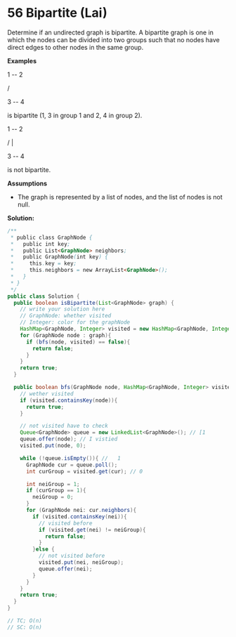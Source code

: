 # 56 Bipartite (Lai)

Determine if an undirected graph is bipartite. A bipartite graph is one in which the nodes can be divided into two groups such that no nodes have direct edges to other nodes in the same group.

**Examples**

1  --  2

  /  

3  --  4

is bipartite (1, 3 in group 1 and 2, 4 in group 2).

1  --  2

  /  |

3  --  4

is not bipartite.

**Assumptions**

- The graph is represented by a list of nodes, and the list of nodes is not null.



**Solution:**

```java
/**
 * public class GraphNode {
 *   public int key;
 *   public List<GraphNode> neighbors;
 *   public GraphNode(int key) {
 *     this.key = key;
 *     this.neighbors = new ArrayList<GraphNode>();
 *   }
 * }
 */
public class Solution {
  public boolean isBipartite(List<GraphNode> graph) {
    // write your solution here
    // GraphNode: whether visited
    // Integer: color for the graphNode
    HashMap<GraphNode, Integer> visited = new HashMap<GraphNode, Integer>();
    for (GraphNode node : graph){
      if (bfs(node, visited) == false){
        return false;
      }
    }
    return true;
  }

  public boolean bfs(GraphNode node, HashMap<GraphNode, Integer> visited){
    // wether visited
    if (visited.containsKey(node)){
      return true;
    }

    // not visited have to check
    Queue<GraphNode> queue = new LinkedList<GraphNode>(); // [1
    queue.offer(node); // I vistied
    visited.put(node, 0);

    while (!queue.isEmpty()){ //   1 
      GraphNode cur = queue.poll();
      int curGroup = visited.get(cur); // 0

      int neiGroup = 1;
      if (curGroup == 1){
        neiGroup = 0;
      }
      for (GraphNode nei: cur.neighbors){
        if (visited.containsKey(nei)){
          // visited before
          if (visited.get(nei) != neiGroup){
            return false;
          }
        }else {
          // not visited before
          visited.put(nei, neiGroup);
          queue.offer(nei);
        }
      }
    }
    return true;
  }
}

// TC; O(n)
// SC: O(n)
```

